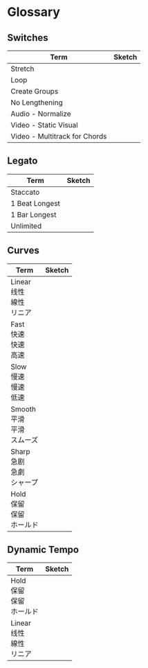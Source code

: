 # Glossary
## Switches
| Term | Sketch |
| ---- | ---- |
| Stretch |  |
| Loop |  |
| Create Groups |  |
| No Lengthening |  |
| Audio - Normalize |  |
| Video - Static Visual |  |
| Video - Multitrack for Chords |  |

## Legato
| Term | Sketch |
| ---- | ---- |
| Staccato |  |
| 1 Beat Longest |  |
| 1 Bar Longest |  |
| Unlimited |  |

## Curves
| Term | Sketch |
| ---- | ---- |
| Linear<br>线性<br>線性<br>リニア |  |
| Fast<br>快速<br>快速<br>高速 |  |
| Slow<br>慢速<br>慢速<br>低速 |  |
| Smooth<br>平滑<br>平滑<br>スムーズ |  |
| Sharp<br>急剧<br>急劇<br>シャープ |  |
| Hold<br>保留<br>保留<br>ホールド |  |

## Dynamic Tempo
| Term | Sketch |
| ---- | ---- |
| Hold<br>保留<br>保留<br>ホールド |  |
| Linear<br>线性<br>線性<br>リニア |  |
